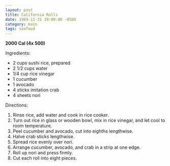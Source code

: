 ```yaml
---
layout: post
title: California Rolls
date: 1969-12-31 19:00:00 -0500
category: main
tags: seafood
---
```

<b>2000 Cal (4x 500)</b>
<p>Ingredients:</p><ul>
<li>2 cups	sushi rice, prepared</li>
<li>2 1/2 cups	water</li>
<li>1/4 cup	rice vinegar</li>
<li>1	cucumber</li>
<li>1	avocado</li>
<li>4 sticks	imitation crab</li>
<li>4 sheets	nori</li>
</ul>
<p>Directions:</p>
<ol>
<li>Rinse rice, add water and cook in rice cooker.</li>
<li>Turn out rice in glass or wooden bowl, mix in rice vinegar, and let cool to room temperature.</li>
<li>Peel cucumber and avocado, cut into eighths lengthwise.</li>
<li>Halve crab sticks lengthwise.</li>
<li>Spread rice evenly over nori.</li>
<li>Arrange cucumber, avocado, and crab in a strip at one edge.</li>
<li>Roll up nori and press firmly.</li>
<li>Cut each roll into eight pieces.</li>
</ol>
